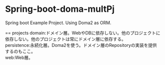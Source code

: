 Spring-boot-doma-multPj
=======================

Spring boot  Example Project. Using Doma2 as ORM.

==
projects 
 domain:ドメイン層。WebやDBに依存しない。他のプロジェクトに依存しない。他のプロジェクトは常にドメイン層に依存する。<br/>
 persistence:永続化層。Doma2を使う。ドメイン層のRepositoryの実装を提供するのもここ。<br/>
 web:Web層。<br/>
